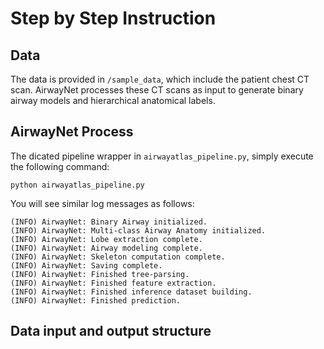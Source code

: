 # Step by Step Instruction

## Data
The data is provided in `/sample_data`, which include the patient chest CT scan. AirwayNet processes these CT scans as input to generate binary airway models and hierarchical anatomical labels.

## AirwayNet Process
The dicated pipeline wrapper in `airwayatlas_pipeline.py`, simply execute the following command:

```
python airwayatlas_pipeline.py
```

You will see similar log messages as follows:

```
(INFO) AirwayNet: Binary Airway initialized.
(INFO) AirwayNet: Multi-class Airway Anatomy initialized. 
(INFO) AirwayNet: Lobe extraction complete.
(INFO) AirwayNet: Airway modeling complete.
(INFO) AirwayNet: Skeleton computation complete.
(INFO) AirwayNet: Saving complete.
(INFO) AirwayNet: Finished tree-parsing.
(INFO) AirwayNet: Finished feature extraction.
(INFO) AirwayNet: Finished inference dataset building.
(INFO) AirwayNet: Finished prediction.
```

## Data input and output structure
